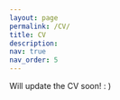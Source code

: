 ```yaml
---
layout: page
permalink: /CV/
title: CV
description: 
nav: true
nav_order: 5
---
```


Will update the CV soon! : )